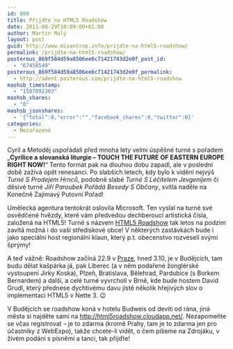 ```yaml
---
id: 889
title: Přijďte na HTML5 Roadshow
date: 2011-08-29T10:09:00+01:00
author: Martin Malý
layout: post
guid: http://www.misantrop.info/prijdte-na-html5-roadshow/
permalink: /prijdte-na-html5-roadshow/
posterous_869f584d59a8506ee6c71421743d2e0f_post_id:
  - "67458549"
posterous_869f584d59a8506ee6c71421743d2e0f_permalink:
  - http://adent.posterous.com/prijdte-na-html5-roadshow
mashsb_timestamp:
  - "1507092303"
mashsb_shares:
  - "0"
mashsb_jsonshares:
  - '{"total":0,"error":"","facebook_shares":0,"twitter":0}'
categories:
  - Nezařazené
---
```

Cyril a Metoděj uspořádali před mnoha lety velmi úspěšné turné s pořadem &#8222;**Cyrilice a slovanská liturgie &#8211; TOUCH THE FUTURE OF EASTERN EUROPE RIGHT NOW!**&#8220; Tento formát pak na dlouhou dobu zapadl, ale v poslední době zažívá opět renesanci. Po slabších letech, kdy bylo k vidění nejvýš _Turné S Prodejem Hrnců_, podobně slabé _Turné S Léčitelem Jevgenijem_ či děsivé turné _Jiří Paroubek Pořádá Besedy S Občany_, svitla naděle na Konečně Zajímavý Putovní Pořad!

Umělecká agentura tentokrát oslovila Microsoft. Ten vyslal na turné své osvědčené hvězdy, které vám předvedou dechberoucí artistická čísla, založená na HTML5! Turné s názvem [HTML5 Roadshow](http://html5roadshow.cloudapp.net/) tak letos na podzim zavítá možná i do vaší střediskové obce! V některých zastávkách bude i jako speciální host regionální klaun, který p.t. obecenstvo rozveselí svými šprýmy!

A teď vážně: Roadshow začíná 22.9 v [Praze](http://www.stehovani-praha.com/), hned 3.10, je v Budějcích, tam budu dělat kašpárka já, pak Liberec (a v něm podařené žonglérské vystoupení Jirky Koska), Plzeň, Bratislava, Bělehrad, Pardubice (s Borkem Bernardem) a další, a celé turné vyvrcholí v Brně, kde bude hostem David Grudl, který přednese dychtivému davu jistě několik hřejivých slov o implementaci HTML5 v Nette 3. 😉

V Budějcích se roadshow koná v hotelu Budweis od devíti od rána, jiná města si najděte sami na <http://html5roadshow.cloudapp.net/>. Nezapomeňte se včas registrovat &#8211; je to zdarma (kromě Prahy, tam je to zdarma jen pro účastníky z WebExpo), takže chcete-li vidět, o čem píšeme na Zdrojáku, v živém podání s písněmi a tanci, tak přijďte!